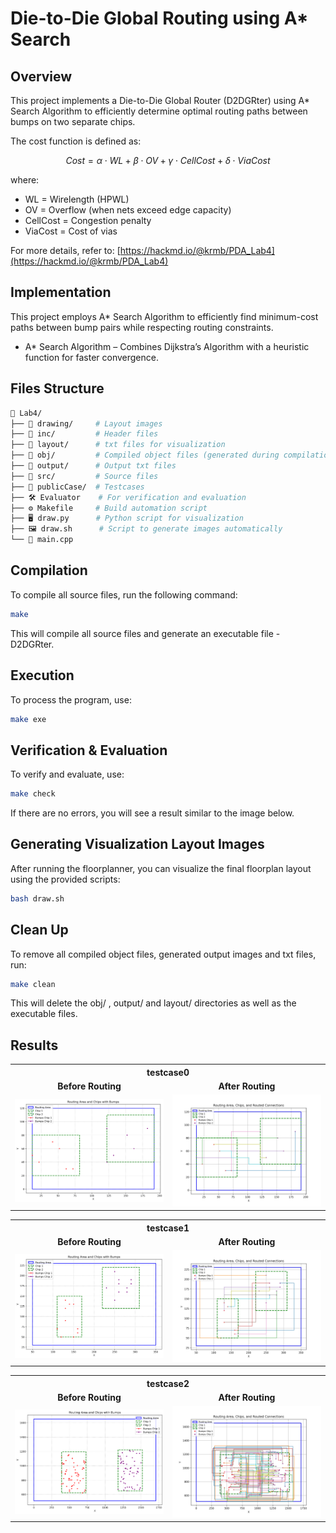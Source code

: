# Die-to-Die Global Routing using A* Search

## Overview
This project implements a Die-to-Die Global Router (D2DGRter) using A* Search Algorithm to efficiently determine optimal routing paths between bumps on two separate chips.

The cost function is defined as:

$$ Cost=α⋅WL+β⋅OV+γ⋅CellCost+δ⋅ViaCost $$

where:
- WL = Wirelength (HPWL)
- OV = Overflow (when nets exceed edge capacity)
- CellCost = Congestion penalty
- ViaCost = Cost of vias

For more details, refer to: [https://hackmd.io/@krmb/PDA_Lab4](https://hackmd.io/@krmb/PDA_Lab4)

## Implementation
This project employs A* Search Algorithm to efficiently find minimum-cost paths between bump pairs while respecting routing constraints.
- A* Search Algorithm – Combines Dijkstra’s Algorithm with a heuristic function for faster convergence.

## Files Structure
```sh
📂 Lab4/
├── 📁 drawing/     # Layout images 
├── 📁 inc/         # Header files
├── 📁 layout/      # txt files for visualization
├── 📁 obj/         # Compiled object files (generated during compilation)
├── 📁 output/      # Output txt files
├── 📁 src/         # Source files
├── 📁 publicCase/  # Testcases
├── 🛠️ Evaluator    # For verification and evaluation
├── ⚙️ Makefile     # Build automation script
├── 🖥️ draw.py      # Python script for visualization
├── 🖼️ draw.sh      # Script to generate images automatically
└── 📜 main.cpp

```

## Compilation
To compile all source files, run the following command:
```sh
make
```
This will compile all source files and generate an executable file - D2DGRter.

## Execution
To process the program, use:
```sh
make exe
```

## Verification & Evaluation
To verify and evaluate, use:
```sh 
make check
```

If there are no errors, you will see a result similar to the image below.

## Generating Visualization Layout Images
After running the floorplanner, you can visualize the final floorplan layout using the provided scripts:
```sh
bash draw.sh
```

## Clean Up
To remove all compiled object files, generated output images and txt files, run:
```sh
make clean
```
This will delete the obj/ , output/ and layout/ directories as well as the executable files.

## Results

<table>
  <tr>
    <th colspan="2" style="text-align:center;">testcase0</th>
  </tr>
  <tr>
    <td align="center"><b>Before Routing</b></td>
    <td align="center"><b>After Routing</b></td>
  </tr>
  <tr>
    <td style="text-align:center;"><img src="publicCase/testcase0/placement.png" width="500"></td>
    <td style="text-align:center;"><img src="drawing/testcase0.jpg" width="500"></td>
  </tr>
</table>

<table>
  <tr>
    <th colspan="2" style="text-align:center;">testcase1</th>
  </tr>
  <tr>
    <td align="center"><b>Before Routing</b></td>
    <td align="center"><b>After Routing</b></td>
  </tr>
  <tr>
    <td style="text-align:center;"><img src="publicCase/testcase1/placement.png" width="500"></td>
    <td style="text-align:center;"><img src="drawing/testcase1.jpg" width="500"></td>
  </tr>
</table>

<table>
  <tr>
    <th colspan="2" style="text-align:center;">testcase2</th>
  </tr>
  <tr>
    <td align="center"><b>Before Routing</b></td>
    <td align="center"><b>After Routing</b></td>
  </tr>
  <tr>
    <td style="text-align:center;"><img src="publicCase/testcase2/placement.png" width="500"></td>
    <td style="text-align:center;"><img src="drawing/testcase2.jpg" width="500"></td>
  </tr>
</table>
